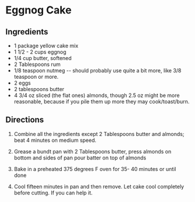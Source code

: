 # Eggnog Cake 

## Ingredients
* 1 package yellow cake mix 
* 1 1/2 - 2 cups eggnog 
* 1/4 cup butter, softened 
* 2 Tablespoons rum 
* 1/8 teaspoon nutmeg -- should probably use quite a bit more, like 3/8 teaspoon or more. 
* 2 eggs 
* 2 tablespoons butter 
* 4 3/4 oz sliced (the flat ones) almonds, though 2.5 oz might be more reasonable, because if you pile them up more they may cook/toast/burn. 

## Directions
1. Combine all the ingredients except 2 Tablespoons butter and almonds; beat 4 minutes on medium speed. 

2. Grease a bundt pan with 2 Tablespoons butter, press almonds on bottom and sides of pan 
pour batter on top of almonds 

3. Bake in a preheated 375 degrees F oven for 35- 40 minutes or until done 

4. Cool fifteen minutes in pan and then remove. Let cake cool completely before cutting. If you can help it. 
